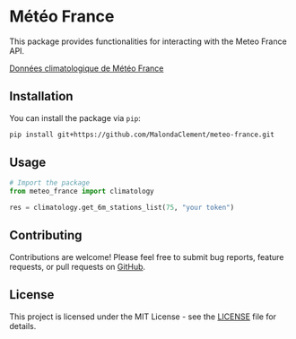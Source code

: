 # Météo France

This package provides functionalities for interacting with the Meteo France API.

[Données climatologique de Météo France](https://portail-api.meteofrance.fr/web/fr/api/DonneesPubliquesClimatologie)

## Installation

You can install the package via `pip`:

```bash
pip install git+https://github.com/MalondaClement/meteo-france.git
```

## Usage

```python
# Import the package
from meteo_france import climatology

res = climatology.get_6m_stations_list(75, "your token")
```

## Contributing

Contributions are welcome! Please feel free to submit bug reports, feature requests, or pull requests on [GitHub](https://github.com/MalondaClement/meteo-france).

## License

This project is licensed under the MIT License - see the [LICENSE](https://github.com/MalondaClement/meteo-france/blob/main/LICENSE) file for details.
